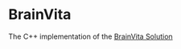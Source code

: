 # BrainVita
The C++ implementation of the [BrainVita Solution](http://thesundayprogrammer.wordpress.com/2011/03/19/brainvita-solution/)
